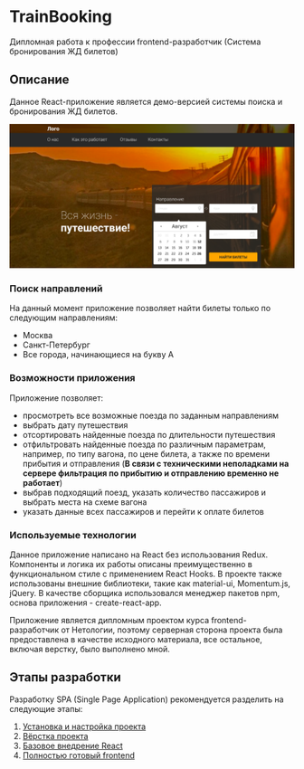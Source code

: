 # TrainBooking
Дипломная работа к профессии frontend-разработчик (Система бронирования ЖД билетов)

## Описание

Данное React-приложение является демо-версией системы поиска и бронирования ЖД билетов. 


![первый экран приложения](./reference/images/1.png)

### Поиск направлений
 
На данный момент приложение позволяет найти билеты только по следующим направлениям:
* Москва
* Санкт-Петербург
* Все города, начинающиеся на букву А

### Возможности приложения

Приложение позволяет:
* просмотреть все возможные поезда по заданным направлениям
* выбрать дату путешествия
* отсортировать найденные поезда по длительности путешествия
* отфильтровать найденные поезда по различным параметрам, например, по типу вагона, по цене билета, а также по времени прибытия и отправления (**В связи с техническими неполадками на сервере фильтрация по прибытию и отправлению временно не работает**)
* выбрав подходящий поезд, указать количество пассажиров и выбрать места на схеме вагона
* указать данные всех пассажиров и перейти к оплате билетов

### Используемые технологии

Данное приложение написано на React без использования Redux. Компоненты и логика их работы описаны преимущественно в функциональном стиле с применением React Hooks. В проекте также использованы внешние библиотеки, такие как material-ui, Momentum.js, jQuery. В качестве сборщика использовался менеджер пакетов npm, основа приложения -  create-react-app. 

Приложение является дипломным проектом курса frontend-разработчик от Нетологии, поэтому серверная сторона проекта была предоставлена в качестве исходного материала, все остальное, включая верстку, было выполнено мной.

## Этапы разработки

Разработку SPA (Single Page Application) рекомендуется
разделить на следующие этапы:

1. [Установка и настройка проекта](./reference/step-1.md)
2. [Вёрстка проекта](./reference/step-2.md)
3. [Базовое внедрение React](./reference/step-3.md)
4. [Полностью готовый frontend](./reference/step-4.md)


